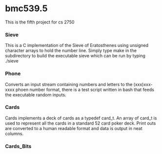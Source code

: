# bmc539.5

This is the fifth project for cs 2750

### Sieve
This is a C implementation of the Sieve of Eratosthenes using unsigned character arrays to hold the number line. 
Simply type make in the subdirectory to build the executable sieve which can be run by typing ./sieve

### Phone
Converts an input stream containing numbers and letters to the (xxx)xxx-xxxx phoen number format, there is a test script
written in bash that feeds the executable random inputs. 

### Cards
Cards implements a deck of cards as a typedef card_t. An array of card_t is used to represent all the cards in a standard 52 card poker deck.
Print outs are converted to a human readable format and data is output in neat columns.

### Cards_Bits
